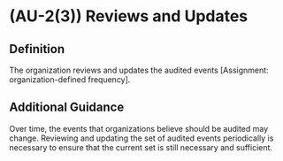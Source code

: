 
# (AU-2(3)) Reviews and Updates

## Definition

The organization reviews and updates the audited events [Assignment: organization-defined frequency].

## Additional Guidance

Over time, the events that organizations believe should be audited may change. Reviewing and updating the set of audited events periodically is necessary to ensure that the current set is still necessary and sufficient.
